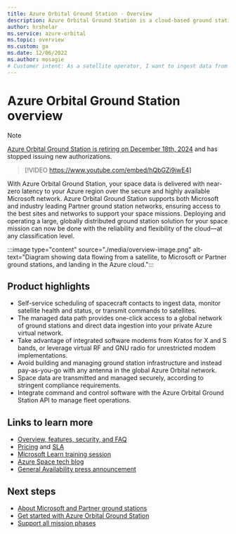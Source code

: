 ```yaml
---
title: Azure Orbital Ground Station - Overview
description: Azure Orbital Ground Station is a cloud-based ground station as a service. Use the service to streamline operations by ingesting space data directly into Azure.
author: hrshelar
ms.service: azure-orbital
ms.topic: overview
ms.custom: ga
ms.date: 12/06/2022
ms.author: mosagie
# Customer intent: As a satellite operator, I want to ingest data from my satellite into Azure.
---
```


# Azure Orbital Ground Station overview

> [!NOTE]
> [Azure Orbital Ground Station is retiring on December 18th, 2024](https://azure.microsoft.com/en-us/updates?id=Azure-Orbital-Ground-Station-Retirement) and has stopped issuing new authorizations.

> [!VIDEO https://www.youtube.com/embed/hQbGZi9iwE4]

With Azure Orbital Ground Station, your space data is delivered with near-zero latency to your Azure region over the secure and highly available Microsoft network. Azure Orbital Ground Station supports both Microsoft and industry leading Partner ground station networks, ensuring access to the best sites and networks to support your space missions. Deploying and operating a large, globally distributed ground station solution for your space mission can now be done with the reliability and flexibility of the cloud&mdash;at any classification level.

:::image type="content" source="./media/overview-image.png" alt-text="Diagram showing data flowing from a satellite, to Microsoft or Partner ground stations, and landing in the Azure cloud.":::

## Product highlights

- Self-service scheduling of spacecraft contacts to ingest data, monitor satellite health and status, or transmit commands to satellites.
- The managed data path provides one-click access to a global network of ground stations and direct data ingestion into your private Azure virtual network.
- Take advantage of integrated software modems from Kratos for X and S bands, or leverage virtual RF and GNU radio for unrestricted modem implementations.
- Avoid building and managing ground station infrastructure and instead pay-as-you-go with any antenna in the global Azure Orbital network.
- Space data are transmitted and managed securely, according to stringent compliance requirements.
- Integrate command and control software with the Azure Orbital Ground Station API to manage fleet operations.

## Links to learn more
- [Overview, features, security, and FAQ](https://azure.microsoft.com/products/orbital/#layout-container-uid189e)
- [Pricing](https://azure.microsoft.com/pricing/details/orbital/) and [SLA](https://azure.microsoft.com/support/legal/sla/orbital/)
- [Microsoft Learn training session](/training/modules/introduction-to-ground-station/)
- [Azure Space tech blog](https://techcommunity.microsoft.com/t5/azure-space-blog/bg-p/AzureSpaceBlog)
- [General Availability press announcement](https://azure.microsoft.com/blog/new-azure-space-products-enable-digital-resiliency-and-empower-the-industry/)

## Next steps
- [About Microsoft and Partner ground stations](about-ground-stations.md)
- [Get started with Azure Orbital Ground Station](get-started.md)
- [Support all mission phases](mission-phases.md)
